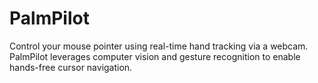 # PalmPilot
Control your mouse pointer using real-time hand tracking via a webcam. PalmPilot leverages computer vision and gesture recognition to enable hands-free cursor navigation.
